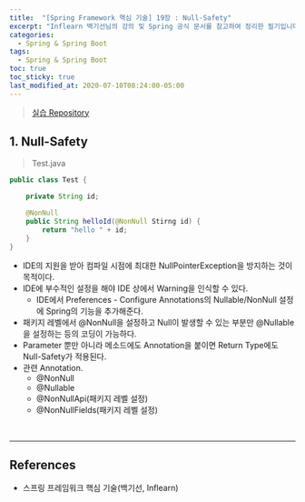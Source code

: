 ```yaml
---
title:  "[Spring Framework 핵심 기술] 19장 : Null-Safety"
excerpt: "Inflearn 백기선님의 강의 및 Spring 공식 문서를 참고하여 정리한 필기입니다."
categories:
  - Spring & Spring Boot
tags:
  - Spring & Spring Boot
toc: true
toc_sticky: true
last_modified_at: 2020-07-10T08:24:00-05:00
---
```


> [실습 Repository](https://github.com/xlffm3/spring-learning-test/tree/inflearn-core)

## 1. Null-Safety

> Test.java

```java
public class Test {

  	private String id;

  	@NonNull
  	public String helloId(@NonNull Stirng id) {
        return "hello " + id;
  	}
}
```

* IDE의 지원을 받아 컴파일 시점에 최대한 NullPointerException을 방지하는 것이 목적이다.
* IDE에 부수적인 설정을 해야 IDE 상에서 Warning을 인식할 수 있다.
	* IDE에서 Preferences - Configure Annotations의 Nullable/NonNull 설정에 Spring의 기능을 추가해준다.
* 패키지 레벨에서 @NonNull을 설정하고 Null이 발생할 수 있는 부분만 @Nullable을 설정하는 등의 코딩이 가능하다.
* Parameter 뿐만 아니라 메소드에도 Annotation을 붙이면 Return Type에도 Null-Safety가 적용된다.
* 관련 Annotation.
	* @NonNull
	* @Nullable
	* @NonNullApi(패키지 레벨 설정)
	* @NonNullFields(패키지 레벨 설정)

<br>

---

## References

*	스프링 프레임워크 핵심 기술(백기선, Inflearn)
